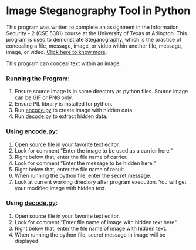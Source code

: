 # Image Steganography Tool in Python

This program was written to complete an assignment in the Information Security - 2 (CSE 5381) course at the University of Texas at Arlington.
This program is used to demonstrate Steganography, which is the practice of concealing a file, message, image, or video within another file, message, image, or video. [Click here to know more](https://en.wikipedia.org/wiki/Steganography).

This program can conceal text within an image.

### Running the Program:

1. Ensure source image is in same directory as python files. Source image can be GIF or PNG only.
2. Ensure PIL library is installed for python.
3. Run [encode.py](https://github.com/mayur0906/StegPy/blob/master/encode.py) to create image with hidden data.
4. Run [decode.py](https://github.com/mayur0906/StegPy/blob/master/decode.py) to extract hidden data.

### Using [encode.py](https://github.com/mayur0906/StegPy/blob/master/encode.py):

1. Open source file in your favorite text editor.
2. Look for comment "Enter the image to be used as a carrier here."
3. Right below that, enter the file name of carrier.
4. Look for comment "Enter the message to be hidden here."
5. Right below that, enter the file name of result.
6. When running the python file, enter the secret message.
7. Look at current working directory after program execution. You will get your modified image with hidden text.

### Using [decode.py](https://github.com/mayur0906/StegPy/blob/master/decode.py):

1. Open source file in your favorite text editor.
2. Look for comment "Enter file name of image with hidden text here".
3. Right below that, enter the file name of image with hidden text.
4. When running the python file, secret message in image will be displayed.
